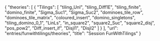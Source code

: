 {
    "theories": [
        {
            "Tilings": [
                "tiling_UnI",
                "tiling_Diff1E",
                "tiling_finite",
                "domino_finite",
                "Sigma_Suc1",
                "Sigma_Suc2",
                "dominoes_tile_row",
                "dominoes_tile_matrix",
                "coloured_insert",
                "domino_singletons",
                "tiling_domino_0_1",
                "LinLs",
                "in_square2",
                "square2_Suc",
                "square2_disj",
                "pos_pow2",
                "Diff_insert_if",
                "DisjI1",
                "DisjI2"
            ]
        }
    ],
    "url": "entries/funwithtilings/theories",
    "title": "Session FunWithTilings"
}